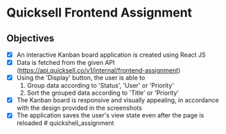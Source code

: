 # Quicksell Frontend Assignment

## Objectives
- [x] An interactive Kanban board application is created using React JS
- [x] Data is fetched from the given API (https://api.quicksell.co/v1/internal/frontend-assignment)
- [x] Using the 'Display' button, the user is able to
    1. Group data according to 'Status', 'User' or 'Priority'
    2. Sort the grouped data according to 'Title' or 'Priority'
- [x] The Kanban board is responsive and visually appealing, in accordance with the design provided in the screenshots
- [x] The application saves the user's view state even after the page is reloaded
#   q u i c k s h e l l _ a s s i g n m e n t  
 